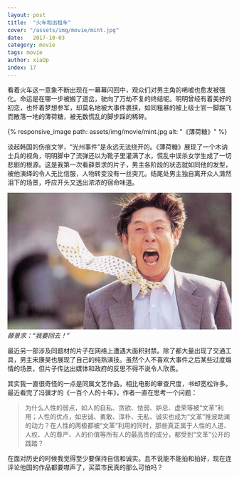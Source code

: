 ```yaml
---
layout: post
title:  "火车和出租车"
cover: "/assets/img/movie/mint.jpg"
date:   2017-10-03
category: movie
tags: movie
author: xiaOp
index: 17
---
```


看着火车这一意象不断出现在一幕幕闪回中，观众们对男主角的唏嘘也愈发被强化。命运是在哪一步被搬了道岔，驶向了万劫不复的终结呢。明明曾经有着美好的初恋，也怀着梦想参军，却莫名地被大事件裹挟，如同粗暴的被上级士官一脚踹飞而散落一地的薄荷糖，被无数慌乱的脚步踩的稀碎。

{% responsive_image path: assets/img/movie/mint.jpg alt: "《薄荷糖》" %}

谈起韩国的伤痕文学，“光州事件”是永远无法绕开的。《薄荷糖》展现了一个木讷士兵的视角，明明脚中了流弹还以为靴子里灌满了水，慌乱中误杀女学生成了一切悲剧的根源。这是我第一次看薛景求的片子，男主各阶段的状态就如同他的发型，被他演绎的令人无比信服，人物转变没有一丝突兀。结尾处男主独自离开众人潸然泪下的场景，呼应开头又透出浓浓的宿命味道。

![我要回去](/assets/img/movie/mint2.jpg)
*薛景求：“我要回去！”*

最近另一部涉及同题材的片子在网络上遭遇大面积封禁。除了都大量出现了交通工具，男主宋康昊也展现了自己的纯熟演技。虽然个人不喜欢大事件之后某些过度煽情的场景，但片子传达出媒体和政府的反思不得不说令人欣羨。

其实我一直很奇怪的一点是同属文艺作品，相比电影的审查尺度，书却宽松许多。最近看完了冯骥才的《一百个人的十年》，作者一直在思考一个问题：

> 为什么人性的弱点，如人的自私、贪欲、怯弱、妒忌、虚荣等被“文革”利用；人性的优点，如忠诚、勇敢、淳朴、无私、诚实也成为“文革”推波助澜的动力？在人性的两极都被“文革”利用的同时，那些真正属于人性的人道、人权、人的尊严、人的价值等所有人的最高贵的成分，都受到“文革”公开的践踏？


在面对历史的时候我觉得至少要保持自信和诚实。且不说能不能拍和拍好，现在连评论他国的作品都要噤声了，买菜市民真的那么可怕吗？
